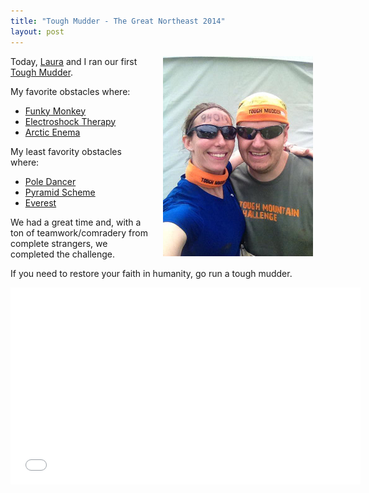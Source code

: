 ```yaml
---
title: "Tough Mudder - The Great Northeast 2014"
layout: post
---
```


<img style="float: right" src="/images/tough_mudder.jpg" hspace="20" wspace="20"/>

Today, [Laura](https://twitter.com/l_ora) and I ran our first [Tough Mudder](https://toughmudder.com/).

My favorite obstacles where:

- [Funky Monkey](https://www.youtube.com/watch?v=cRJ2E-YjuV4)
- [Electroshock Therapy](https://www.youtube.com/watch?v=zawSX4OmCFs)
- [Arctic Enema](https://www.youtube.com/watch?v=Z-HG32z9hz4)

My least favority obstacles where:

- [Pole Dancer](https://www.youtube.com/watch?v=fcm4TbUiv8k)
- [Pyramid Scheme](https://www.youtube.com/watch?v=aHwXd2fT07I)
- [Everest](https://www.youtube.com/watch?v=vf_Ox4rZm0Q)

We had a great time and, with a ton of teamwork/comradery from complete strangers, we completed the challenge.

If you need to restore your faith in humanity, go run a tough mudder.

<iframe width="560" height="315" src="//www.youtube.com/embed/UOawfAhWYyk" frameborder="0" allowfullscreen></iframe>